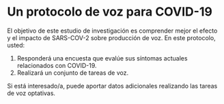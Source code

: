 # Un protocolo de voz para COVID-19

El objetivo de este estudio de investigación es comprender mejor el efecto y el impacto de
SARS-COV-2 sobre producción de voz. En este protocolo, usted:

1. Responderá una encuesta que evalúe sus síntomas actuales relacionados con COVID-19.
2. Realizará un conjunto de tareas de voz.

Si está interesado/a, puede aportar datos adicionales realizando las tareas de voz optativas.